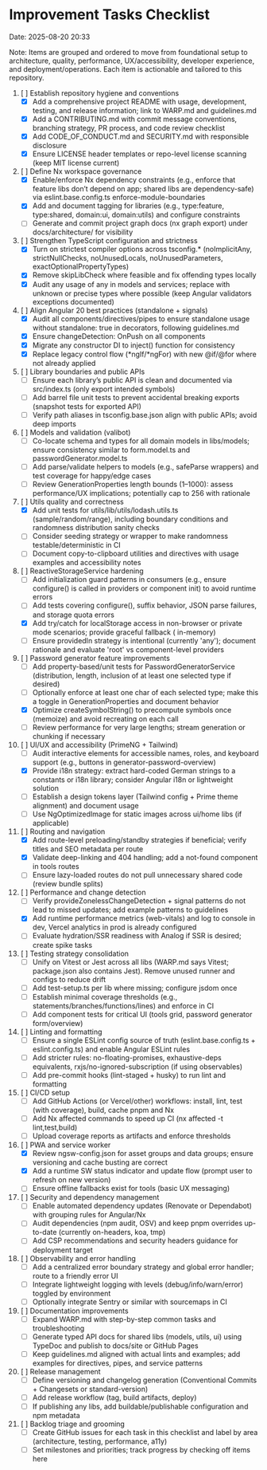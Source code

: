 # Improvement Tasks Checklist

Date: 2025-08-20 20:33

Note: Items are grouped and ordered to move from foundational setup to architecture, quality, performance,
UX/accessibility, developer experience, and deployment/operations. Each item is actionable and tailored to this
repository.

1. [ ] Establish repository hygiene and conventions
    - [x] Add a comprehensive project README with usage, development, testing, and release information; link to WARP.md
      and guidelines.md
    - [x] Add a CONTRIBUTING.md with commit message conventions, branching strategy, PR process, and code review
      checklist
    - [x] Add CODE_OF_CONDUCT.md and SECURITY.md with responsible disclosure
    - [x] Ensure LICENSE header templates or repo-level license scanning (keep MIT license current)

2. [ ] Define Nx workspace governance
    - [x] Enable/enforce Nx dependency constraints (e.g., enforce that feature libs don’t depend on app; shared libs are
      dependency-safe) via eslint.base.config.ts enforce-module-boundaries
    - [x] Add and document tagging for libraries (e.g., type:feature, type:shared, domain:ui, domain:utils) and
      configure constraints
    - [ ] Generate and commit project graph docs (nx graph export) under docs/architecture/ for visibility

3. [ ] Strengthen TypeScript configuration and strictness
    - [x] Turn on strictest compiler options across tsconfig.* (noImplicitAny, strictNullChecks, noUnusedLocals,
      noUnusedParameters, exactOptionalPropertyTypes)
    - [x] Remove skipLibCheck where feasible and fix offending types locally
    - [x] Audit any usage of any in models and services; replace with unknown or precise types where possible (keep
      Angular validators exceptions documented)

4. [ ] Align Angular 20 best practices (standalone + signals)
    - [x] Audit all components/directives/pipes to ensure standalone usage without standalone: true in decorators,
      following guidelines.md
    - [x] Ensure changeDetection: OnPush on all components
    - [x] Migrate any constructor DI to inject() function for consistency
    - [x] Replace legacy control flow (*ngIf/*ngFor) with new @if/@for where not already applied

5. [ ] Library boundaries and public APIs
    - [ ] Ensure each library’s public API is clean and documented via src/index.ts (only export intended symbols)
    - [ ] Add barrel file unit tests to prevent accidental breaking exports (snapshot tests for exported API)
    - [ ] Verify path aliases in tsconfig.base.json align with public APIs; avoid deep imports

6. [ ] Models and validation (valibot)
    - [ ] Co-locate schema and types for all domain models in libs/models; ensure consistency similar to form.model.ts
      and passwordGenerator.model.ts
    - [ ] Add parse/validate helpers to models (e.g., safeParse wrappers) and test coverage for happy/edge cases
    - [ ] Review GenerationProperties length bounds (1–1000): assess performance/UX implications; potentially cap to 256
      with rationale

7. [ ] Utils quality and correctness
    - [x] Add unit tests for utils/lib/utils/lodash.utils.ts (sample/random/range), including boundary conditions and
      randomness distribution sanity checks
    - [ ] Consider seeding strategy or wrapper to make randomness testable/deterministic in CI
    - [ ] Document copy-to-clipboard utilities and directives with usage examples and accessibility notes

8. [ ] ReactiveStorageService hardening
    - [ ] Add initialization guard patterns in consumers (e.g., ensure configure() is called in providers or component
      init) to avoid runtime errors
    - [ ] Add tests covering configure(), suffix behavior, JSON parse failures, and storage quota errors
    - [x] Add try/catch for localStorage access in non-browser or private mode scenarios; provide graceful fallback (
      in-memory)
    - [ ] Ensure providedIn strategy is intentional (currently 'any'); document rationale and evaluate 'root' vs
      component-level providers

9. [ ] Password generator feature improvements
    - [ ] Add property-based/unit tests for PasswordGeneratorService (distribution, length, inclusion of at least one
      selected type if desired)
    - [ ] Optionally enforce at least one char of each selected type; make this a toggle in GenerationProperties and
      document behavior
    - [x] Optimize createSymbolString() to precompute symbols once (memoize) and avoid recreating on each call
    - [ ] Review performance for very large lengths; stream generation or chunking if necessary

10. [ ] UI/UX and accessibility (PrimeNG + Tailwind)
    - [ ] Audit interactive elements for accessible names, roles, and keyboard support (e.g., buttons in
      generator-password-overview)
    - [x] Provide i18n strategy: extract hard-coded German strings to a constants or i18n library; consider Angular i18n
      or lightweight solution
    - [ ] Establish a design tokens layer (Tailwind config + Prime theme alignment) and document usage
    - [ ] Use NgOptimizedImage for static images across ui/home libs (if applicable)

11. [ ] Routing and navigation
    - [x] Add route-level preloading/standby strategies if beneficial; verify titles and SEO metadata per route
    - [x] Validate deep-linking and 404 handling; add a not-found component in tools routes
    - [ ] Ensure lazy-loaded routes do not pull unnecessary shared code (review bundle splits)

12. [ ] Performance and change detection
    - [ ] Verify provideZonelessChangeDetection + signal patterns do not lead to missed updates; add example patterns to
      guidelines
    - [x] Add runtime performance metrics (web-vitals) and log to console in dev, Vercel analytics in prod is already
      configured
    - [ ] Evaluate hydration/SSR readiness with Analog if SSR is desired; create spike tasks

13. [ ] Testing strategy consolidation
    - [ ] Unify on Vitest or Jest across all libs (WARP.md says Vitest; package.json also contains Jest). Remove unused
      runner and configs to reduce drift
    - [ ] Add test-setup.ts per lib where missing; configure jsdom once
    - [ ] Establish minimal coverage thresholds (e.g., statements/branches/functions/lines) and enforce in CI
    - [ ] Add component tests for critical UI (tools grid, password generator form/overview)

14. [ ] Linting and formatting
    - [ ] Ensure a single ESLint config source of truth (eslint.base.config.ts + eslint.config.ts) and enable Angular
      ESLint rules
    - [ ] Add stricter rules: no-floating-promises, exhaustive-deps equivalents, rxjs/no-ignored-subscription (if using
      observables)
    - [ ] Add pre-commit hooks (lint-staged + husky) to run lint and formatting

15. [ ] CI/CD setup
    - [ ] Add GitHub Actions (or Vercel/other) workflows: install, lint, test (with coverage), build, cache pnpm and Nx
    - [ ] Add Nx affected commands to speed up CI (nx affected -t lint,test,build)
    - [ ] Upload coverage reports as artifacts and enforce thresholds

16. [ ] PWA and service worker
    - [x] Review ngsw-config.json for asset groups and data groups; ensure versioning and cache busting are correct
    - [x] Add a runtime SW status indicator and update flow (prompt user to refresh on new version)
    - [ ] Ensure offline fallbacks exist for tools (basic UX messaging)

17. [ ] Security and dependency management
    - [ ] Enable automated dependency updates (Renovate or Dependabot) with grouping rules for Angular/Nx
    - [ ] Audit dependencies (npm audit, OSV) and keep pnpm overrides up-to-date (currently on-headers, koa, tmp)
    - [ ] Add CSP recommendations and security headers guidance for deployment target

18. [ ] Observability and error handling
    - [ ] Add a centralized error boundary strategy and global error handler; route to a friendly error UI
    - [ ] Integrate lightweight logging with levels (debug/info/warn/error) toggled by environment
    - [ ] Optionally integrate Sentry or similar with sourcemaps in CI

19. [ ] Documentation improvements
    - [ ] Expand WARP.md with step-by-step common tasks and troubleshooting
    - [ ] Generate typed API docs for shared libs (models, utils, ui) using TypeDoc and publish to docs/site or GitHub
      Pages
    - [ ] Keep guidelines.md aligned with actual lints and examples; add examples for directives, pipes, and service
      patterns

20. [ ] Release management
    - [ ] Define versioning and changelog generation (Conventional Commits + Changesets or standard-version)
    - [ ] Add release workflow (tag, build artifacts, deploy)
    - [ ] If publishing any libs, add buildable/publishable configuration and npm metadata

21. [ ] Backlog triage and grooming
    - [ ] Create GitHub issues for each task in this checklist and label by area (architecture, testing, performance,
      a11y)
    - [ ] Set milestones and priorities; track progress by checking off items here

